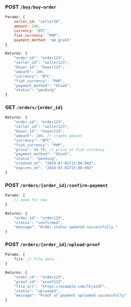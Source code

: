 ### POST ```/buy/buy-order ```
```javascript
Params: {
	seller_id: "sellerID",
	amount: 100,
	currency: "BTC",
	fiat_currency: "PHP",
	payment_method: "pm_gcash"
}

Returns: {
	"order_id": "order123",
	"seller_id": "seller123",
	"buyer_id": "buyer123",
	"amount": 100,
	"currency": "BTC",
	"fiat_currency": "PHP",
	"payment_method": "GCash",
	"status": "pending"
}
```

### GET ``` /orders/{order_id} ```
```javascript
Returns: {
	"order_id": "order123",
	"seller_id": "seller123",
	"buyer_id": "buyer123",
	"amount": 100, // crypto amount
	"currency": "BTC",
	"fiat_currency": "PHP",
	"price": 58.78, // price in fiat currency
	"payment_method": "GCash",
	"status": "pending",
	"created_at": "2024-07-01T12:00:00Z", 
	"expires_at": "2024-07-01T15:00:00Z"
}
```

### POST ```/orders/{order_id}/confirm-payment```
```javascript
Params: {
	// none for now
}

Returns: {
	"order_id": "order123",
	"status": "confirmed",
	"message": "Order status updated successfully."
}
```

### POST ``` /orders/{order_id}/upload-proof ```
```javascript
Params: {
	file: // file data
}

Returns: {
	"order_id": "order123",
	"proof_id": "proof123",
	"file_url": "https://example.com/lkjasdf",
	"status": "uploaded",
	"message": "Proof of payment uploaded successfully"
}
```
